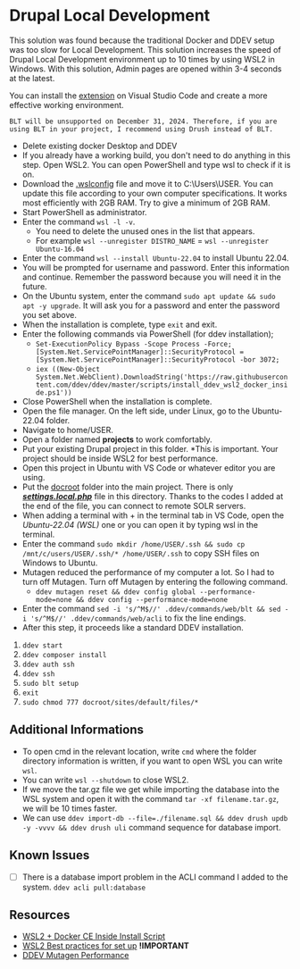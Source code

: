 # Drupal Local Development
This solution was found because the traditional Docker and DDEV setup was too slow for Local Development. This solution increases the speed of Drupal Local Development environment up to 10 times by using WSL2 in Windows. With this solution, Admin pages are opened within 3-4 seconds at the latest.

You can install the [extension](https://marketplace.visualstudio.com/items?itemName=ms-vscode-remote.remote-wsl) on Visual Studio Code and create a more effective working environment.

    BLT will be unsupported on December 31, 2024. Therefore, if you are using BLT in your project, I recommend using Drush instead of BLT.

- Delete existing docker Desktop and DDEV
- If you already have a working build, you don't need to do anything in this step. Open WSL2. You can open PowerShell and type wsl to check if it is on.
- Download the [.wslconfig](.wslconfig) file and move it to C:\Users\USER. You can update this file according to your own computer specifications. It works most efficiently with 2GB RAM. Try to give a minimum of 2GB RAM.
- Start PowerShell as administrator.
- Enter the command ```wsl -l -v```.
  - You need to delete the unused ones in the list that appears.
  - For example ```wsl --unregister DISTRO_NAME``` = ```wsl --unregister Ubuntu-16.04```
- Enter the command ```wsl --install Ubuntu-22.04``` to install Ubuntu 22.04.
- You will be prompted for username and password. Enter this information and continue. Remember the password because you will need it in the future.
- On the Ubuntu system, enter the command ```sudo apt update && sudo apt -y upgrade```. It will ask you for a password and enter the password you set above.
- When the installation is complete, type ```exit``` and exit.
- Enter the following commands via PowerShell (for ddev installation);
  - ```Set-ExecutionPolicy Bypass -Scope Process -Force; [System.Net.ServicePointManager]::SecurityProtocol = [System.Net.ServicePointManager]::SecurityProtocol -bor 3072;```
  - ```iex ((New-Object System.Net.WebClient).DownloadString('https://raw.githubusercontent.com/ddev/ddev/master/scripts/install_ddev_wsl2_docker_inside.ps1'))```
- Close PowerShell when the installation is complete.
- Open the file manager. On the left side, under Linux, go to the Ubuntu-22.04 folder.
- Navigate to home/USER.
- Open a folder named **projects** to work comfortably.
- Put your existing Drupal project in this folder. *This is important. Your project should be inside WSL2 for best performance.
- Open this project in Ubuntu with VS Code or whatever editor you are using.
- Put the [docroot](docroot) folder into the main project. There is only ***[settings.local.php](docroot/sites/default/settings.local.php)*** file in this directory. Thanks to the codes I added at the end of the file, you can connect to remote SOLR servers.
- When adding a terminal with + in the terminal tab in VS Code, open the *Ubuntu-22.04 (WSL)* one or you can open it by typing wsl in the terminal.
- Enter the command ```sudo mkdir /home/USER/.ssh && sudo cp /mnt/c/users/USER/.ssh/* /home/USER/.ssh``` to copy SSH files on Windows to Ubuntu.
- Mutagen reduced the performance of my computer a lot. So I had to turn off Mutagen. Turn off Mutagen by entering the following command.
  - ```ddev mutagen reset && ddev config global --performance-mode=none && ddev config --performance-mode=none```
- Enter the command ```sed -i 's/^M$//' .ddev/commands/web/blt && sed -i 's/^M$//' .ddev/commands/web/acli``` to fix the line endings.
- After this step, it proceeds like a standard DDEV installation.
1) ```ddev start```
1) ```ddev composer install```
1) ```ddev auth ssh```
1) ```ddev ssh```
1) ```sudo blt setup```
1) ```exit```
1) ```sudo chmod 777 docroot/sites/default/files/*```

## Additional Informations
- To open cmd in the relevant location, write ```cmd``` where the folder directory information is written, if you want to open WSL you can write ```wsl```.
- You can write ```wsl --shutdown``` to close WSL2.
- If we move the tar.gz file we get while importing the database into the WSL system and open it with the command ```tar -xf filename.tar.gz```, we will be 10 times faster.
- We can use ```ddev import-db --file=./filename.sql && ddev drush updb -y -vvvv && ddev drush uli``` command sequence for database import.

## Known Issues
- [ ] There is a database import problem in the ACLI command I added to the system. ```ddev acli pull:database```

## Resources
- [WSL2 + Docker CE Inside Install Script](https://ddev.readthedocs.io/en/stable/users/install/ddev-installation/#windows)
- [WSL2 Best practices for set up](https://learn.microsoft.com/en-us/windows/wsl/setup/environment#file-storage) **!IMPORTANT**
- [DDEV Mutagen Performance](https://ddev.readthedocs.io/en/latest/users/install/performance/#mutagen)

